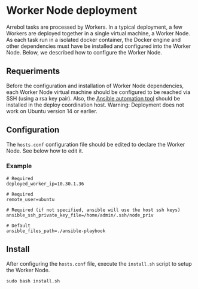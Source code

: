 # Worker Node deployment

Arrebol tasks are processed by Workers. In a typical deployment, a few Workers are deployed together in a single virtual machine, a Worker Node. As each task run in a isolated docker container, the Docker engine and other dependencies must have be installed and configured into the Worker Node. Below, we described how to configure the Worker Node.

## Requeriments

Before the configuration and installation of Worker Node dependencies, each Worker Node virtual machine should be configured to be reached via SSH (using a rsa key pair). Also, the [Ansible automation tool](https://www.ansible.com/) should be installed in the deploy coordination host.
Warning: Deployment does not work on Ubuntu version 14 or earlier.

## Configuration

The `hosts.conf` configuration file should be edited to declare the Worker Node. See below how to edit it.

### Example
```
# Required
deployed_worker_ip=10.30.1.36

# Required
remote_user=ubuntu

# Required (if not specified, ansible will use the host ssh keys)
ansible_ssh_private_key_file=/home/admin/.ssh/node_priv

# Default
ansible_files_path=./ansible-playbook
```

## Install

After configuring the `hosts.conf` file, execute the `install.sh` script to setup the Worker Node.

  ```
  sudo bash install.sh
  ```
